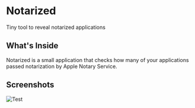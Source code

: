 # Notarized
Tiny tool to reveal notarized applications

## What's Inside

Notarized is a small application that checks how many of your applications passed notarization by Apple Notary Service.

## Screenshots

![Test](https://raw.github.com/MacPaw/Notarized/master/assets/screenshot1.png)
